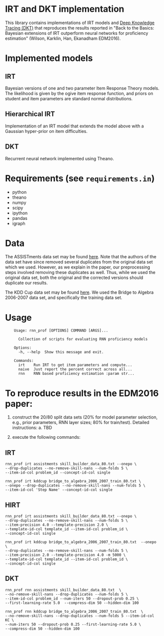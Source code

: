 # IRT and DKT implementation

This library contains implementations of IRT models and 
[Deep Knowledge Tracing (DKT)](http://papers.nips.cc/paper/5654-deep-knowledge-tracing.pdf) that reproduces the results reported in "Back to the Basics: Bayesian extensions of IRT outperform neural networks for proficiency estimation" (Wilson, Karklin, Han, Ekanadham EDM2016).

# Implemented models 

## IRT 


Bayesian versions of one and two parameter Item Response Theory models.  The likelihood is given by the ogive item response function, and priors on student and item parameters are standard normal distributions.

## Hierarchical IRT

Implementation of an IRT model that extends the model above with a Gaussian hyper-prior on item difficulties.

## DKT

Recurrent neural network implemented using Theano.

# Requirements (see `requirements.in`)
- python
- theano
- numpy
- scipy
- ipython
- pandas
- igraph

# Data

The ASSISTments data set may be found [here](https://sites.google.com/site/assistmentsdata/home/assistment-2009-2010-data/skill-builder-data-2009-2010). Note that the authors of the data set have since removed several duplicates from the original data set which we used. However, as we explain in the paper, our preprocessing steps involved removing these duplicates as well. Thus, while we used the original data set, both the original and the corrected versions should duplicate our results.

The KDD Cup data set may be found [here](https://pslcdatashop.web.cmu.edu/KDDCup/downloads.jsp). We used the Bridge to Algebra 2006-2007 data set, and specifically the training data set.

# Usage
```
    Usage: rnn_prof [OPTIONS] COMMAND [ARGS]...

      Collection of scripts for evaluating RNN proficiency models

    Options:
      -h, --help  Show this message and exit.

    Commands:
      irt    Run IRT to get item parameters and compute...
      naive  Just report the percent correct across all...
      rnn    RNN based proficiency estimation :param str...
```


# To reproduce results in the EDM2016 paper:

1. construct the 20/80 split data sets (20% for model parameter selection, e.g.,
prior parameters, RNN layer sizes; 80% for train/test).  Detailed instructions:
  a. TBD

2. execute the following commands:

## IRT
    rnn_prof irt assistments skill_builder_data_80.txt --onepo \
    --drop-duplicates --no-remove-skill-nans --num-folds 5 \
    --item-id-col problem_id --concept-id-col single 

    rnn_prof irt kddcup bridge_to_algebra_2006_2007_train_80.txt \
    --onepo --drop-duplicates --no-remove-skill-nans --num-folds 5 \
    --item-id-col 'Step Name' --concept-id-col single

## HIRT
    rnn_prof irt assistments skill_builder_data_80.txt --onepo \
    --drop-duplicates --no-remove-skill-nans --num-folds 5 \
    --item-precision 4.0 --template-precision 2.0 \
    --template-id-col template_id --item-id-col problem_id \
    --concept-id-col single

    rnn_prof irt kddcup bridge_to_algebra_2006_2007_train_80.txt  --onepo \
    --drop-duplicates --no-remove-skill-nans --num-folds 5 \
    --item-precision 2.0 --template-precision 4.0 -m 5000 \
    --template-id-col template_id --item-id-col problem_id \
    --concept-id-col single

## DKT
    rnn_prof rnn assistments skill_builder_data_80.txt  \
    --no-remove-skill-nans --drop-duplicates --num-folds 5 \
    --item-id-col problem_id --num-iters 50 --dropout-prob 0.25 \
    --first-learning-rate 5.0  --compress-dim 50 --hidden-dim 100 

    rnn_prof rnn kddcup bridge_to_algebra_2006_2007_train_80.txt  \
    --no-remove-skill-nans --drop-duplicates --num-folds 5 --item-id-col KC \
    --num-iters 50 --dropout-prob 0.25 --first-learning-rate 5.0 \
    --compress-dim 50 --hidden-dim 100 




